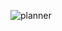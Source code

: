 ![planner](https://user-images.githubusercontent.com/96504592/161072942-6d7f37e7-a681-42b1-b18c-7fb06f6afe03.png)
